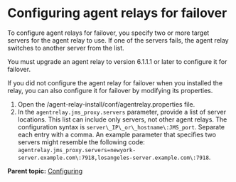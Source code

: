 # Configuring agent relays for failover

To configure agent relays for failover, you specify two or more target servers for the agent relay to use. If one of the servers fails, the agent relay switches to another server from the list.

You must upgrade an agent relay to version 6.1.1.1 or later to configure it for failover.

If you did not configure the agent relay for failover when you installed the relay, you can also configure it for failover by modifying its properties.

1.  Open the /agent-relay-install/conf/agentrelay.properties file. 
2.   In the `agentrelay.jms_proxy.servers` parameter, provide a list of server locations. This list can include only servers, not other agent relays. The configuration syntax is `server\_IP\_or\_hostname\:JMS_port`. Separate each entry with a comma. An example parameter that specifies two servers might resemble the following code: `agentrelay.jms_proxy.servers=newyork-server.example.com\:7918,losangeles-server.example.com\:7918`.

**Parent topic:** [Configuring](../../com.udeploy.doc/topics/c_node_configuring.md)

